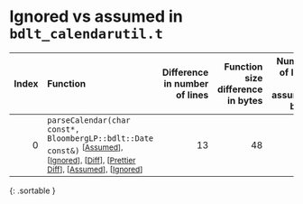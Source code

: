 # Ignored vs assumed in `bdlt_calendarutil.t`

<script src="../sorttable.js"></script>

|   Index | Function                                                                                                                                                                                                                                                  |   Difference in number of lines |   Function size difference in bytes |   Number of lines in assumed build |   Number of bytes in assumed build |   Number of lines in ignored build |   Number of bytes in ignored build |
|--------:|:----------------------------------------------------------------------------------------------------------------------------------------------------------------------------------------------------------------------------------------------------------|--------------------------------:|------------------------------------:|-----------------------------------:|-----------------------------------:|-----------------------------------:|-----------------------------------:|
|       0 | `parseCalendar(char const*, BloombergLP::bdlt::Date const&)` <sup>\[[Assumed](0-assume)\], \[[Ignored](0-none)\], \[[Diff](0.diff.html)\], \[[Prettier Diff](0-diff.html)\], \[[Assumed](0-assume-decompiled.txt)\], \[[Ignored](0-none-decompiled.txt)\] |                              13 |                                  48 |                                143 |                                496 |                                130 |                                448 |
{: .sortable }
